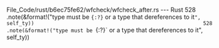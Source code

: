 File_Code/rust/b6ec75fe62/wfcheck/wfcheck_after.rs --- Rust
528                 .note(&format!("type must be `{:?}` or a type that dereferences to it`", self_ty))                                                       528                 .note(&format!("type must be `{:?}` or a type that dereferences to it", self_ty))

